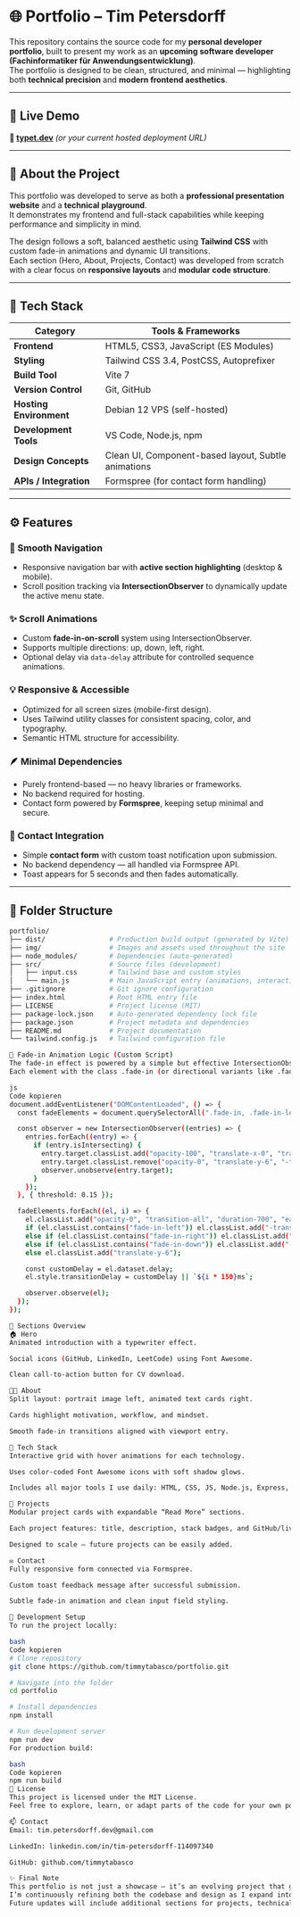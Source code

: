 # 🌐 Portfolio – Tim Petersdorff

This repository contains the source code for my **personal developer portfolio**, built to present my work as an **upcoming software developer (Fachinformatiker für Anwendungsentwicklung)**.  
The portfolio is designed to be clean, structured, and minimal — highlighting both **technical precision** and **modern frontend aesthetics**.

---

## 🚀 Live Demo
**🔗 [typet.dev](https://typet.dev)** *(or your current hosted deployment URL)*

---

## 🧠 About the Project
This portfolio was developed to serve as both a **professional presentation website** and a **technical playground**.  
It demonstrates my frontend and full-stack capabilities while keeping performance and simplicity in mind.

The design follows a soft, balanced aesthetic using **Tailwind CSS** with custom fade-in animations and dynamic UI transitions.  
Each section (Hero, About, Projects, Contact) was developed from scratch with a clear focus on **responsive layouts** and **modular code structure**.

---

## 🧩 Tech Stack

| Category | Tools & Frameworks |
|-----------|--------------------|
| **Frontend** | HTML5, CSS3, JavaScript (ES Modules) |
| **Styling** | Tailwind CSS 3.4, PostCSS, Autoprefixer |
| **Build Tool** | Vite 7 |
| **Version Control** | Git, GitHub |
| **Hosting Environment** | Debian 12 VPS (self-hosted) |
| **Development Tools** | VS Code, Node.js, npm |
| **Design Concepts** | Clean UI, Component-based layout, Subtle animations |
| **APIs / Integration** | Formspree (for contact form handling) |

---

## ⚙️ Features

### 🧭 Smooth Navigation
- Responsive navigation bar with **active section highlighting** (desktop & mobile).
- Scroll position tracking via **IntersectionObserver** to dynamically update the active menu state.

### ✨ Scroll Animations
- Custom **fade-in-on-scroll** system using IntersectionObserver.
- Supports multiple directions: up, down, left, right.
- Optional delay via `data-delay` attribute for controlled sequence animations.

### 💡 Responsive & Accessible
- Optimized for all screen sizes (mobile-first design).
- Uses Tailwind utility classes for consistent spacing, color, and typography.
- Semantic HTML structure for accessibility.

### 🪶 Minimal Dependencies
- Purely frontend-based — no heavy libraries or frameworks.
- No backend required for hosting.
- Contact form powered by **Formspree**, keeping setup minimal and secure.

### 💌 Contact Integration
- Simple **contact form** with custom toast notification upon submission.
- No backend dependency — all handled via Formspree API.
- Toast appears for 5 seconds and then fades automatically.

---

## 🧱 Folder Structure

```bash
portfolio/
├── dist/                # Production build output (generated by Vite)
├── img/                 # Images and assets used throughout the site
├── node_modules/        # Dependencies (auto-generated)
├── src/                 # Source files (development)
│   ├── input.css        # Tailwind base and custom styles
│   └── main.js          # Main JavaScript entry (animations, interactivity, fade logic)
├── .gitignore           # Git ignore configuration
├── index.html           # Root HTML entry file
├── LICENSE              # Project license (MIT)
├── package-lock.json    # Auto-generated dependency lock file
├── package.json         # Project metadata and dependencies
├── README.md            # Project documentation
└── tailwind.config.js   # Tailwind configuration file

🧠 Fade-in Animation Logic (Custom Script)
The fade-in effect is powered by a simple but effective IntersectionObserver-based logic.
Each element with the class .fade-in (or directional variants like .fade-in-left) smoothly animates into view when entering the viewport.

js
Code kopieren
document.addEventListener("DOMContentLoaded", () => {
  const fadeElements = document.querySelectorAll(".fade-in, .fade-in-left, .fade-in-right, .fade-in-down");

  const observer = new IntersectionObserver((entries) => {
    entries.forEach((entry) => {
      if (entry.isIntersecting) {
        entry.target.classList.add("opacity-100", "translate-x-0", "translate-y-0");
        entry.target.classList.remove("opacity-0", "translate-y-6", "-translate-y-6", "translate-x-6", "-translate-x-6");
        observer.unobserve(entry.target);
      }
    });
  }, { threshold: 0.15 });

  fadeElements.forEach((el, i) => {
    el.classList.add("opacity-0", "transition-all", "duration-700", "ease-out");
    if (el.classList.contains("fade-in-left")) el.classList.add("-translate-x-6");
    else if (el.classList.contains("fade-in-right")) el.classList.add("translate-x-6");
    else if (el.classList.contains("fade-in-down")) el.classList.add("-translate-y-6");
    else el.classList.add("translate-y-6");

    const customDelay = el.dataset.delay;
    el.style.transitionDelay = customDelay || `${i * 150}ms`;

    observer.observe(el);
  });
});

🧭 Sections Overview
🏠 Hero
Animated introduction with a typewriter effect.

Social icons (GitHub, LinkedIn, LeetCode) using Font Awesome.

Clean call-to-action button for CV download.

👨‍💻 About
Split layout: portrait image left, animated text cards right.

Cards highlight motivation, workflow, and mindset.

Smooth fade-in transitions aligned with viewport entry.

🧠 Tech Stack
Interactive grid with hover animations for each technology.

Uses color-coded Font Awesome icons with soft shadow glows.

Includes all major tools I use daily: HTML, CSS, JS, Node.js, Express, Tailwind, MariaDB, Git, Vite, REST.

💼 Projects
Modular project cards with expandable “Read More” sections.

Each project features: title, description, stack badges, and GitHub/live links.

Designed to scale — future projects can be easily added.

✉️ Contact
Fully responsive form connected via Formspree.

Custom toast feedback message after successful submission.

Subtle fade-in animation and clean input field styling.

🧰 Development Setup
To run the project locally:

bash
Code kopieren
# Clone repository
git clone https://github.com/timmytabasco/portfolio.git

# Navigate into the folder
cd portfolio

# Install dependencies
npm install

# Run development server
npm run dev
For production build:

bash
Code kopieren
npm run build
🧾 License
This project is licensed under the MIT License.
Feel free to explore, learn, or adapt parts of the code for your own portfolio.

📫 Contact
Email: tim.petersdorff.dev@gmail.com

LinkedIn: linkedin.com/in/tim-petersdorff-114097340

GitHub: github.com/timmytabasco

✨ Final Note
This portfolio is not just a showcase — it’s an evolving project that grows with my skills.
I’m continuously refining both the codebase and design as I expand into full-stack and backend development.
Future updates will include additional sections for projects, technical write-ups, and case studies.

